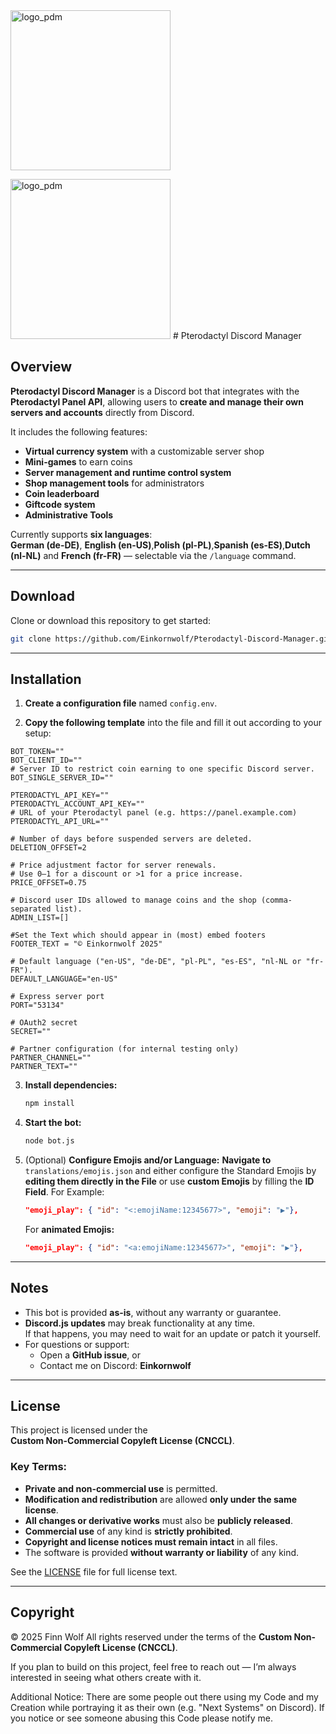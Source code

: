
 <img width="256" height="256" alt="logo_pdm" src="https://github.com/user-attachments/assets/d476d89f-b141-4553-ab80-0d2dc6a71760" />

  <img width="256" height="256" alt="logo_pdm" src="https://github.com/user-attachments/assets/d476d89f-b141-4553-ab80-0d2dc6a71760" /> # Pterodactyl Discord Manager

## Overview

**Pterodactyl Discord Manager** is a Discord bot that integrates with the **Pterodactyl Panel API**, allowing users to **create and manage their own servers and accounts** directly from Discord.  

It includes the following features:
- **Virtual currency system** with a customizable server shop  
- **Mini-games** to earn coins  
- **Server management and runtime control system**  
- **Shop management tools** for administrators  
- **Coin leaderboard**  
- **Giftcode system**
- **Administrative Tools**

Currently supports **six languages**:  
**German (de-DE)**, **English (en-US)**,**Polish (pl-PL)**,**Spanish (es-ES)**,**Dutch (nl-NL)** and **French (fr-FR)** — selectable via the `/language` command.

---

## Download

Clone or download this repository to get started:

```bash
git clone https://github.com/Einkornwolf/Pterodactyl-Discord-Manager.git
```

---

## Installation

1. **Create a configuration file** named `config.env`.

2. **Copy the following template** into the file and fill it out according to your setup:

```env
BOT_TOKEN=""
BOT_CLIENT_ID=""
# Server ID to restrict coin earning to one specific Discord server.
BOT_SINGLE_SERVER_ID=""

PTERODACTYL_API_KEY=""
PTERODACTYL_ACCOUNT_API_KEY=""
# URL of your Pterodactyl panel (e.g. https://panel.example.com)
PTERODACTYL_API_URL=""

# Number of days before suspended servers are deleted.
DELETION_OFFSET=2

# Price adjustment factor for server renewals.
# Use 0–1 for a discount or >1 for a price increase.
PRICE_OFFSET=0.75

# Discord user IDs allowed to manage coins and the shop (comma-separated list).
ADMIN_LIST=[]

#Set the Text which should appear in (most) embed footers 
FOOTER_TEXT = "© Einkornwolf 2025"

# Default language ("en-US", "de-DE", "pl-PL", "es-ES", "nl-NL or "fr-FR").
DEFAULT_LANGUAGE="en-US"

# Express server port
PORT="53134"

# OAuth2 secret
SECRET=""

# Partner configuration (for internal testing only)
PARTNER_CHANNEL=""
PARTNER_TEXT=""
```

3. **Install dependencies:**
   ```bash
   npm install
   ```

4. **Start the bot:**
   ```bash
   node bot.js
   ```
5. (Optional) **Configure Emojis and/or Language:**
   **Navigate to** `translations/emojis.json` and either configure the Standard Emojis by **editing them directly in the File** 
   or use **custom Emojis** by filling the **ID Field**. For Example:
   ```json
   "emoji_play": { "id": "<:emojiName:12345677>", "emoji": "▶️"},
   ```
   For **animated Emojis:**
   ```json
   "emoji_play": { "id": "<a:emojiName:12345677>", "emoji": "▶️"},
   ```
   
---

## Notes

- This bot is provided **as-is**, without any warranty or guarantee.  
- **Discord.js updates** may break functionality at any time.  
  If that happens, you may need to wait for an update or patch it yourself.  
- For questions or support:
  - Open a **GitHub issue**, or  
  - Contact me on Discord: **Einkornwolf**

---

## License

This project is licensed under the  
**Custom Non-Commercial Copyleft License (CNCCL)**.  

### Key Terms:
- **Private and non-commercial use** is permitted.  
- **Modification and redistribution** are allowed **only under the same license**.  
- **All changes or derivative works** must also be **publicly released**.  
- **Commercial use** of any kind is **strictly prohibited**.  
- **Copyright and license notices must remain intact** in all files.  
- The software is provided **without warranty or liability** of any kind.

See the [LICENSE](./LICENSE) file for full license text.

---

## Copyright

© 2025 Finn Wolf 
All rights reserved under the terms of the **Custom Non-Commercial Copyleft License (CNCCL)**.  

If you plan to build on this project, feel free to reach out — I’m always interested in seeing what others create with it.

Additional Notice: There are some people out there using my Code and my Creation while portraying it as their own (e.g. "Next Systems" on Discord). If you notice or see someone abusing this Code please notify me.
